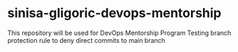 # sinisa-gligoric-devops-mentorship
This repository will be used for DevOps Mentorship Program
Testing branch protection rule to deny direct commits to main branch
